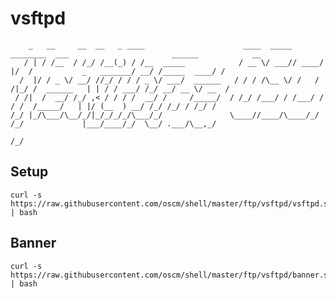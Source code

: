 vsftpd
=====
		_   __     __  __   _ ____                      ____  _____ ________  ___                       ______            __
	   / | / /__  / /_/ /__(_) / /__  _____            / __ \/ ___// ____/  |/  /           _   _______/ __/ /_____  ____/ /
	  /  |/ / _ \/ __/ //_/ / / / _ \/ ___/  ______   / / / /\__ \/ /   / /|_/ /  ______   | | / / ___/ /_/ __/ __ \/ __  / 
	 / /|  /  __/ /_/ ,< / / / /  __/ /     /_____/  / /_/ /___/ / /___/ /  / /  /_____/   | |/ (__  ) __/ /_/ /_/ / /_/ /  
	/_/ |_/\___/\__/_/|_/_/_/_/\___/_/               \____//____/\____/_/  /_/             |___/____/_/  \__/ .___/\__,_/   
																										   /_/              

Setup
-----
	curl -s https://raw.githubusercontent.com/oscm/shell/master/ftp/vsftpd/vsftpd.sh | bash
																									   
Banner
-----
	curl -s https://raw.githubusercontent.com/oscm/shell/master/ftp/vsftpd/banner.sh | bash
